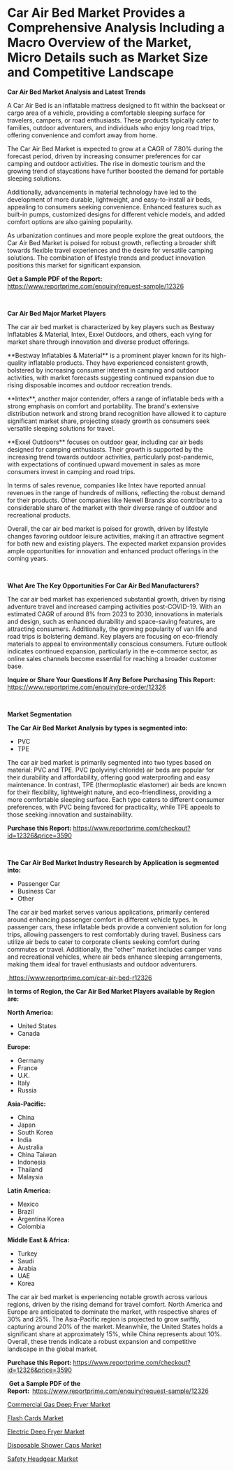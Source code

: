 <p><h1>Car Air Bed Market Provides a Comprehensive Analysis Including a Macro Overview of the Market, Micro Details such as Market Size and Competitive Landscape</h1></p><p><strong>Car Air Bed Market Analysis and Latest Trends</strong></p>
<p><p>A Car Air Bed is an inflatable mattress designed to fit within the backseat or cargo area of a vehicle, providing a comfortable sleeping surface for travelers, campers, or road enthusiasts. These products typically cater to families, outdoor adventurers, and individuals who enjoy long road trips, offering convenience and comfort away from home.</p><p>The Car Air Bed Market is expected to grow at a CAGR of 7.80% during the forecast period, driven by increasing consumer preferences for car camping and outdoor activities. The rise in domestic tourism and the growing trend of staycations have further boosted the demand for portable sleeping solutions. </p><p>Additionally, advancements in material technology have led to the development of more durable, lightweight, and easy-to-install air beds, appealing to consumers seeking convenience. Enhanced features such as built-in pumps, customized designs for different vehicle models, and added comfort options are also gaining popularity. </p><p>As urbanization continues and more people explore the great outdoors, the Car Air Bed Market is poised for robust growth, reflecting a broader shift towards flexible travel experiences and the desire for versatile camping solutions. The combination of lifestyle trends and product innovation positions this market for significant expansion.</p></p>
<p><strong>Get a Sample PDF of the Report:&nbsp;</strong> <a href="https://www.reportprime.com/enquiry/request-sample/12326?utm_campaign=8&utm_medium=2&utm_source=Github&utm_content=ia&utm_term=18032025&utm_id=car-air-bed">https://www.reportprime.com/enquiry/request-sample/12326</a></p>
<p>&nbsp;</p>
<p><strong>Car Air Bed Major Market Players</strong></p>
<p><p>The car air bed market is characterized by key players such as Bestway Inflatables & Material, Intex, Exxel Outdoors, and others, each vying for market share through innovation and diverse product offerings. </p><p>**Bestway Inflatables & Material** is a prominent player known for its high-quality inflatable products. They have experienced consistent growth, bolstered by increasing consumer interest in camping and outdoor activities, with market forecasts suggesting continued expansion due to rising disposable incomes and outdoor recreation trends. </p><p>**Intex**, another major contender, offers a range of inflatable beds with a strong emphasis on comfort and portability. The brand's extensive distribution network and strong brand recognition have allowed it to capture significant market share, projecting steady growth as consumers seek versatile sleeping solutions for travel. </p><p>**Exxel Outdoors** focuses on outdoor gear, including car air beds designed for camping enthusiasts. Their growth is supported by the increasing trend towards outdoor activities, particularly post-pandemic, with expectations of continued upward movement in sales as more consumers invest in camping and road trips.</p><p>In terms of sales revenue, companies like Intex have reported annual revenues in the range of hundreds of millions, reflecting the robust demand for their products. Other companies like Newell Brands also contribute to a considerable share of the market with their diverse range of outdoor and recreational products.</p><p>Overall, the car air bed market is poised for growth, driven by lifestyle changes favoring outdoor leisure activities, making it an attractive segment for both new and existing players. The expected market expansion provides ample opportunities for innovation and enhanced product offerings in the coming years.</p></p>
<p>&nbsp;</p>
<p><strong>What Are The Key Opportunities For Car Air Bed Manufacturers?</strong></p>
<p><p>The car air bed market has experienced substantial growth, driven by rising adventure travel and increased camping activities post-COVID-19. With an estimated CAGR of around 8% from 2023 to 2030, innovations in materials and design, such as enhanced durability and space-saving features, are attracting consumers. Additionally, the growing popularity of van life and road trips is bolstering demand. Key players are focusing on eco-friendly materials to appeal to environmentally conscious consumers. Future outlook indicates continued expansion, particularly in the e-commerce sector, as online sales channels become essential for reaching a broader customer base.</p></p>
<p><strong>Inquire or Share Your Questions If Any Before Purchasing This Report:</strong> <a href="https://www.reportprime.com/enquiry/pre-order/12326?utm_campaign=8&utm_medium=2&utm_source=Github&utm_content=ia&utm_term=18032025&utm_id=car-air-bed">https://www.reportprime.com/enquiry/pre-order/12326</a></p>
<p>&nbsp;</p>
<p><strong>Market Segmentation</strong></p>
<p><strong>The Car Air Bed Market Analysis by types is segmented into:</strong></p>
<p><ul><li>PVC</li><li>TPE</li></ul></p>
<p><p>The car air bed market is primarily segmented into two types based on material: PVC and TPE. PVC (polyvinyl chloride) air beds are popular for their durability and affordability, offering good waterproofing and easy maintenance. In contrast, TPE (thermoplastic elastomer) air beds are known for their flexibility, lightweight nature, and eco-friendliness, providing a more comfortable sleeping surface. Each type caters to different consumer preferences, with PVC being favored for practicality, while TPE appeals to those seeking innovation and sustainability.</p></p>
<p><strong>Purchase this Report:&nbsp;</strong><a href="https://www.reportprime.com/checkout?id=12326&price=3590&utm_campaign=8&utm_medium=2&utm_source=Github&utm_content=ia&utm_term=18032025&utm_id=car-air-bed">https://www.reportprime.com/checkout?id=12326&price=3590</a></p>
<p>&nbsp;</p>
<p><strong>The Car Air Bed Market Industry Research by Application is segmented into:</strong></p>
<p><ul><li>Passenger Car</li><li>Business Car</li><li>Other</li></ul></p>
<p><p>The car air bed market serves various applications, primarily centered around enhancing passenger comfort in different vehicle types. In passenger cars, these inflatable beds provide a convenient solution for long trips, allowing passengers to rest comfortably during travel. Business cars utilize air beds to cater to corporate clients seeking comfort during commutes or travel. Additionally, the "other" market includes camper vans and recreational vehicles, where air beds enhance sleeping arrangements, making them ideal for travel enthusiasts and outdoor adventurers.</p></p>
<p><a href="https://www.reportprime.com/car-air-bed-r12326?utm_campaign=8&utm_medium=2&utm_source=Github&utm_content=ia&utm_term=18032025&utm_id=car-air-bed">&nbsp;https://www.reportprime.com/car-air-bed-r12326</a></p>
<p><strong>In terms of Region, the Car Air Bed Market Players available by Region are:</strong></p>
<p>
    <p> <strong> North America: </strong>
        <ul>
            <li>United States</li>
            <li>Canada</li>
        </ul>
        </p> 
    <p> <strong> Europe: </strong>
        <ul>
            <li>Germany</li>
            <li>France</li>
            <li>U.K.</li>
            <li>Italy</li>
            <li>Russia</li>
        </ul>
        </p> 
    <p> <strong> Asia-Pacific: </strong>
        <ul>
            <li>China</li>
            <li>Japan</li>
            <li>South Korea</li>
            <li>India</li>
            <li>Australia</li>
            <li>China Taiwan</li>
            <li>Indonesia</li>
            <li>Thailand</li>
            <li>Malaysia</li>
        </ul>
        </p> 
    <p> <strong> Latin America: </strong>
        <ul>
            <li>Mexico</li>
            <li>Brazil</li>
            <li>Argentina Korea</li>
            <li>Colombia</li>
        </ul>
        </p> 
    <p> <strong> Middle East & Africa: </strong>
        <ul>
            <li>Turkey</li>
            <li>Saudi</li>
            <li>Arabia</li>
            <li>UAE</li>
            <li>Korea</li>
        </ul>
    </p>
    </p>
<p><p>The car air bed market is experiencing notable growth across various regions, driven by the rising demand for travel comfort. North America and Europe are anticipated to dominate the market, with respective shares of 30% and 25%. The Asia-Pacific region is projected to grow swiftly, capturing around 20% of the market. Meanwhile, the United States holds a significant share at approximately 15%, while China represents about 10%. Overall, these trends indicate a robust expansion and competitive landscape in the global market.</p></p>
<p><strong>Purchase this Report: </strong><a href="https://www.reportprime.com/checkout?id=12326&price=3590&utm_campaign=8&utm_medium=2&utm_source=Github&utm_content=ia&utm_term=18032025&utm_id=car-air-bed">https://www.reportprime.com/checkout?id=12326&price=3590</a></p>
<p>&nbsp;<strong>Get a Sample PDF of the Report:&nbsp;&nbsp;</strong><a href="https://www.reportprime.com/enquiry/request-sample/12326?utm_campaign=8&utm_medium=2&utm_source=Github&utm_content=ia&utm_term=18032025&utm_id=car-air-bed">https://www.reportprime.com/enquiry/request-sample/12326</a></p>
<p><strong></strong></p>
<p><p><a href="https://github.com/lugnabirue/Market-Research-Report-List-1/blob/main/commercial-gas-deep-fryer-market.md?utm_campaign=8&utm_medium=2&utm_source=Github&utm_content=ia&utm_term=18032025&utm_id=car-air-bed">Commercial Gas Deep Fryer Market</a></p><p><a href="https://github.com/snelldimkeod/Market-Research-Report-List-1/blob/main/flash-cards-market.md?utm_campaign=8&utm_medium=2&utm_source=Github&utm_content=ia&utm_term=18032025&utm_id=car-air-bed">Flash Cards Market</a></p><p><a href="https://github.com/gakpasulgun/Market-Research-Report-List-1/blob/main/electric-deep-fryer-market.md?utm_campaign=8&utm_medium=2&utm_source=Github&utm_content=ia&utm_term=18032025&utm_id=car-air-bed">Electric Deep Fryer Market</a></p><p><a href="https://github.com/shpirttangim48/Market-Research-Report-List-1/blob/main/disposable-shower-caps-market.md?utm_campaign=8&utm_medium=2&utm_source=Github&utm_content=ia&utm_term=18032025&utm_id=car-air-bed">Disposable Shower Caps Market</a></p><p><a href="https://github.com/kitkaeberz5z/Market-Research-Report-List-1/blob/main/safety-headgear-market.md?utm_campaign=8&utm_medium=2&utm_source=Github&utm_content=ia&utm_term=18032025&utm_id=car-air-bed">Safety Headgear Market</a></p></p>